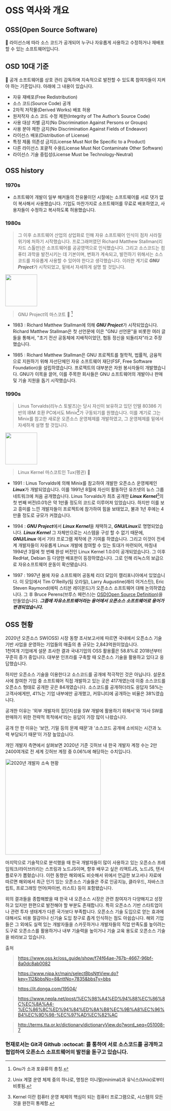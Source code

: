<h1>OSS 역사와 개요</h1>

## OSS(Open Source Software)
📌 라이선스에 따라 소스 코드가 공개되어 누구나 자유롭게 사용하고 수정하거나 재배포할 수 있는 소프트웨어입니다.  

## OSD 10대 기준
📌 공개 소프트웨어를 상호 관리 감독하며 지속적으로 발전할 수 있도록 참여자들이 지켜야 하는 기준입니다. 아래에 그 내용이 있습니다.

* 자유 재배포(Free Redistribution)
* 소스 코드(Source Code) 공개
* 2차적 저작물(Derived Works) 배포 허용
* 원저작자 소스 코드 수정 제한(Integrity of The Author’s Source Code)
* 사용 대상 차별 금지(No Discrimination Against Persons or Groups)
* 사용 분야 제한 금지(No Discrimination Against Fields of Endeavor)
* 라이선스 배포(Distribution of License)
* 특정 제품 의존성 금지(License Must Not Be Specific to a Product)
* 다른 라이선스 포괄적 수용(License Must Not Contaminate Other Software)
* 라이선스 기술 중립성(License Must be Technology-Neutral)

## OSS history

### 1970s

* 소프트웨어 개발이 일부 해커들의 전유물이던 시절에는 소프트웨어를 서로 댓가 없이 복사해서 사용했습니다. 기업도 마찬가지로 소프트웨어를 무료로 배포하였고, 사용자들이 수정하고 복사하도록 허용했습니다.

### 1980s

> 그 이후 소프트웨어 산업의 상업화로 인해 자유 소프트웨어 인식이 점차 사라질 위기에 처하기 시작했습니다. 프로그래머였던 Richard Matthew Stallman(리차드 스톨만)은 소프트웨어를 공공영역으로 인식했습니다. 그리고 소스코드는 컴퓨터 과학을 발전시키는 데 기본이며, 변화가 계속되고, 발전하기 위해서는 소스코드를 자유롭게 사용할 수 있어야 한다고 생각했습니다. 이러한 계기로 ***GNU Project***가 시작되었고, 밑에서 자세하게 설명 할 것입니다.

<img src="https://user-images.githubusercontent.com/65354879/193526751-90d71631-bc3a-47b3-a666-ea9beeb00e67.png" width="100" height="100"/>

> GNU Project의 마스코트 🐃 [^1] 

[^1]: Gnu가 소과 포유류의 총칭.

* 1983 : Richard Matthew Stallman에 의해 ***GNU Project***가 시작되었습니다. Richard Matthew Stallman은 첫 선언문에 이은 "GNU 선언문"을 비롯한 여러 글들을 통해서, "초기 전산 공동체에 지배적이었던, 협동 정신을 되돌리자"라고 주장했습니다.

* 1985 : Richard Matthew Stallman은 GNU 프로젝트를 철학적, 법률적, 금융적으로 지원하기 위해 자선단체인 자유 소프트웨어 재단(FSF, Free Software Foundation)을 설립하였습니다. 프로젝트의 대부분은 자원 봉사자들이 개발했습니다. GNU가 이목을 끌어, 이를 주목한 회사들은 GNU 소프트웨어의 개발이나 판매 및 기술 지원을 돕기 시작했습니다.

### 1990s

> Linus Torvalds(리누스 토발즈)는 당시 자신이 보유하고 있던 인텔 80386 기반의 IBM 호환 PC에서도 Minix[^2]가 구동되기를 원했습니다. 이를 계기로 그는  Minix를 참고한 새로운 오픈소스 운영체제를 개발하였고, 그 운영체제를 밑에서 자세하게 설명 할 것입니다.
[^2]: Unix 계열 운영 체제 중의 하나로, 명칭은 미니멀(minimal)과 유닉스(Unix)로부터 비롯됨.

<img src="https://user-images.githubusercontent.com/65354879/193561563-e8e1dadb-d634-41ad-8486-a29ff7e61980.png" width="100" height="100">

> Linux Kernel 마스코트인 Tux(펭귄) 🐧

* 1991 : Linus Torvalds에 의해 Minix를 참고하여 개발한 오픈소스 운영체제인 ***Linux***가 개발되었습니다. 이를 1991년 8월에 자신이 활동하던 유즈넷의 뉴스 그룹 네트워크에 처음 공개했습니다. Linus Torvalds가 최초 공개한 ***Linux Kernel***[^3]의 첫 번째 버전(0.01)은 약 1만줄 정도의 코드로 이루어져 있었습니다. 하지만 이를 보고 흥미를 느낀 개발자들이 프로젝트에 참가하여 힘을 보태었고, 불과 1년 후에는 4만줄 정도로 규모가 커졌습니다.

[^3]: Kernel 이란 컴퓨터 운영 체제의 핵심이 되는 컴퓨터 프로그램으로, 시스템의 모든 것을 완전히 통제함.

* 1994 : ***GNU Project***에서 ***Linux Kernel***을 채택하고, ***GNU/Linux***로 명명되었습니다. ***Linux Kernel*** 그 자체만으로는 시스템을 구성 할 수 없기 때문에, ***GNU/Linux*** 에서 기타 프로그램 제작에 큰 기여를 하였습니다. 그리고 이것이 전세계 개발자들이 자유롭게 Linux 개발에 참여할 수 있는 토대가 마련되어, 마침내 1994년 3월에 첫 번째 완성 버전인 Linux Kernel 1.0.0이 공개되었습니다. 그 이후 RedHat, Debian 등 다양한 배포판이 등장하였습니다. 그로 인해 리눅스의 보급으로 자유소프트웨어 운동이 확산됐습니다.

* 1997 : 1997년 봄에 자유 소프트웨어 공동체 리더 모임이 캘리포니아에서 있었습니다. 이 모임에서 Tim O'Reilly(팀 오라일), Larry Augustine(래리 어거스틴), Eric Steven Raymond(에릭 스티븐 레이몬드)가 오픈소스 소프트웨어 대해 논의하였습니다. 그 후 Bruce Perens(브루스 페런스)는 [OSD(Open Source Definition)](#OSD-10대-기준)을 만들었습니다. ***그쯤에 자유소프트웨어라는 용어에서 오픈소스 소프트웨어로 용어가 변경되었습니다.***


## OSS 현황


2020년 오픈소스 SW(OSS) 시장 동향 조사보고서에 따르면 국내에서 오픈소스 기술 기반 사업을 운영하는 기업들의 매출의 총 규모는 2,843억원이었습니다.  
1천여개 기업에게 설문 조사한 결과 국내기업의 OSS 활용률은 58.8%로 2018년부터 꾸준히 증가 중입니다. 대부분 인프라를 구축할 때 오픈소스 기술을 활용하고 있다고 응답했습니다.  

하지만 오픈소스 기술을 이용한다고 소스코드를 공개에 적극적인 것은 아닙니다. 설문조사에 참여한 기업 중 소프트웨어 직접 개발하고 있는 곳은 417개였는데 이중 소스코드를 오픈소스 형태로 공개한 곳은 84개였습니다. 소스코드를 공개하더라도 응답자 58%는 고객사에게만, 41%는 기업 내부에만 공개했고, 커뮤니티에 공개하는 비율은 38%였습니다.

공개한 이유는
'외부 개발자의 집단지성을 SW 개발에 활용하기 위해서'와 ‘자사 SW를 판매하기 위한 전략적 목적에서’라는 응답이 가장 많이 나왔습니다.

공개 안 한 이유는
‘보안, 기밀 등의 문제 때문’과 ‘소스코드 공개에 소비되는 시간과 노력 부담되기 때문’이 가장 높았습니다.

개인 개발자 측면에서 살펴보면 2020년 기준 깃허브 내 한국 개발자 계정 수는 2만2400여개로 전 세계 깃허브 계정 중 0.06%에 해당하는 수치입니다.

<img src="https://user-images.githubusercontent.com/110793635/193616789-e27f0efd-aae4-4d7c-9a08-b923d9747f26.png" alt="2020년 개발자 소속 현황"  width="300" height="300">

마지막으로 기술적으로 분석했을 때 한국 개발자들이 많이 사용하고 있는 오픈소스 프레임워크/라이브러리는 스프링과 노드JS이며, 향후 배우고 싶은 리액트JS, 노드JS, 텐서플로우가 뽑혔습니다. 이런 동향은 해외에도 비슷해서 위에서 언급한 보고서나 자료에 따르면 해외에서 최근 인기 있는 오픈소스 기술들은 주로 인공지능, 클라우드, 자바스크립트, 프로그래밍 언어(파이썬, 러스트) 등이 포함됐습니다.

위의 결과들을 종합해봤을 때 한국 내 오픈소스 시장은 관련 참여자가 다양해지고 성장하고 있지만 한편으로 발전해야 할 부분도 존재합니다. 특히 오픈소스 기반 스타트업이나 관련 투자 생태계가 다른 국가보다 부족합니다. 오픈소스 기술 도입으로 얻는 효과에 대해서도 비용 절감이나 신기술 도입 창구로 좁게 인식하는 점도 아쉽습니다. 해외 기업들은 그 외에도 실력 있는 개발자들을 스카웃하거나 개발자들의 직업 만족도를 높이려는 도구로 오픈소스를 활용하거나 내부 기술력을 높이거나 기술 교육 용도로 오픈소스 기술을 바라보고 있습니다.

출처
>https://www.oss.kr/oss_guide/show/f74f64ae-767b-4667-96bf-8a0dc8ab0082

>https://www.nipa.kr/main/selectBbsNttView.do?key=112&bbsNo=8&nttNo=7835&bbsTy=bbs

>https://it.donga.com/19504/

>https://www.nepla.net/post/%EC%98%A4%ED%94%88%EC%86%8C%EC%8A%A4-%EC%86%8C%ED%94%84%ED%8A%B8%EC%9B%A8%EC%96%B4%EC%9D%98-%EC%97%AD%EC%82%AC

>http://terms.tta.or.kr/dictionary/dictionaryView.do?word_seq=051008-7


### 현재로서는 Git과 Github :octocat: 를 통하여 서로 소스코드를 공개하고 협업하여 오픈소스 소프트웨어의 발전을 돋구고 있습니다.
